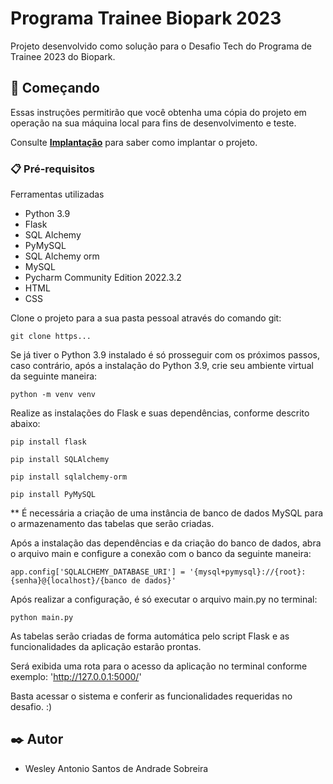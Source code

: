 # Programa Trainee Biopark 2023
Projeto desenvolvido como solução para o Desafio Tech do Programa de Trainee 2023 do Biopark.

## 🚀 Começando

Essas instruções permitirão que você obtenha uma cópia do projeto em operação na sua máquina local para fins de desenvolvimento e teste.

Consulte **[Implantação](#-implanta%C3%A7%C3%A3o)** para saber como implantar o projeto.

### 📋 Pré-requisitos

Ferramentas utilizadas

* Python 3.9
* Flask
* SQL Alchemy
* PyMySQL
* SQL Alchemy orm
* MySQL
* Pycharm Community Edition 2022.3.2
* HTML
* CSS

Clone o projeto para a sua pasta pessoal através do comando git:

```
git clone https...
```

Se já tiver o Python 3.9 instalado é só prosseguir com os próximos passos, caso contrário,
após a instalação do Python 3.9, crie seu ambiente virtual da seguinte maneira:

```
python -m venv venv
```

Realize as instalações do Flask e suas dependências, conforme descrito abaixo:

```
pip install flask
```
```
pip install SQLAlchemy
```
```
pip install sqlalchemy-orm
```
```
pip install PyMySQL
```

** É necessária a criação de uma instância de banco de dados MySQL para o armazenamento das tabelas que serão criadas.

Após a instalação das dependências e da criação do banco de dados, abra o arquivo main e configure a conexão com o banco da seguinte maneira:

```
app.config['SQLALCHEMY_DATABASE_URI'] = '{mysql+pymysql}://{root}:{senha}@{localhost}/{banco de dados}'
```
Após realizar a configuração, é só executar o arquivo main.py no terminal:

```
python main.py
```

As tabelas serão criadas de forma automática pelo script Flask e as funcionalidades da aplicação estarão prontas.

Será exibida uma rota para o acesso da aplicação no terminal conforme exemplo: 'http://127.0.0.1:5000/'

Basta acessar o sistema e conferir as funcionalidades requeridas no desafio. :)

## ✒️ Autor

* Wesley Antonio Santos de Andrade Sobreira

